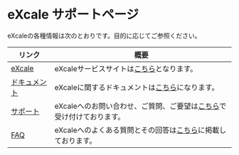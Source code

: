 # eXcale サポートページ

eXcaleの各種情報は次のとおりです。目的に応じてご参照ください。

|リンク|概要|
|-----|---|
|[eXcale](https://www.excale.net/)|eXcaleサービスサイトは[こちら](https://www.excale.net/)となります。|
|[ドキュメント](http://doc.excale.net/)|eXcaleに関するドキュメントは[こちら](http://doc.excale.net/)になります。|
|[サポート](https://github.com/eXcale-support/eXcale/issues)|eXcaleへのお問い合わせ、ご質問、ご要望は[こちら](https://github.com/eXcale-support/eXcale/issues)で受け付けております。|
|[FAQ](http://doc.excale.net/faq.html)|eXcaleへのよくある質問とその回答は[こちら](http://doc.excale.net/faq.html)に掲載しております。|


